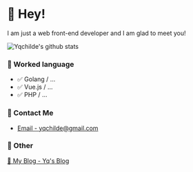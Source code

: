 # 👋 Hey!

I am just a web front-end developer and I am glad to meet you!

![Yqchilde's github stats](https://github-readme-stats.vercel.app/api?username=Yqchilde&&show_icons=true&&title_color=1abc9c&&icon_color=1abc9c)


### 📝 Worked language

- ✅ Golang / ...
- ✅ Vue.js / ...
- ✅ PHP / ...

### 📮 Contact Me

- [Email - yqchilde@gmail.com](mailto:yqchilde@gmail.com)

### 🤪 Other

[📌 My Blog - Yq's Blog](https://yqqy.top)
